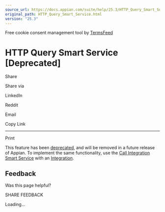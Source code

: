 ```yaml
---
source_url: https://docs.appian.com/suite/help/25.3/HTTP_Query_Smart_Service.html
original_path: HTTP_Query_Smart_Service.html
version: "25.3"
---
```


Free cookie consent management tool by [TermsFeed](https://www.termsfeed.com/)

# HTTP Query Smart Service \[Deprecated\]

Share

Share via

LinkedIn

Reddit

Email

Copy Link

* * *

Print

This feature has been [deprecated](Deprecated_Features.html), and will be removed in a future release of Appian. To implement the same functionality, use the [Call Integration Smart Service](Call_Integration_Smart_Service.html) with an [Integration](Integration_Object.html).

## Feedback

Was this page helpful?

SHARE FEEDBACK

Loading...